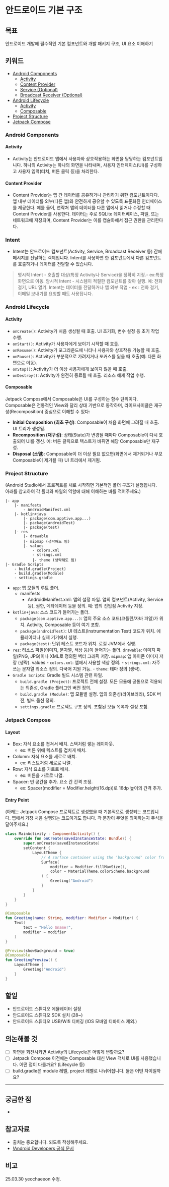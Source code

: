 # 안드로이드 기본 구조
## 목표
안드로이드 개발에 필수적인 기본 컴포넌트와 개발 패키지 구조, UI 요소 이해하기

## 키워드
- [Android Components](#android-components)
    - [Activity](#activity)
    - [Content Provider](#content-provider)
    - [Service (Optional)](#service-optional)
    - [Broadcast Receiver (Optional)](#broadcast-receiver-optional)
- [Android Lifecycle](#android-lifecycle)
    - [Activity](#activity-1)
    - [Composable](#composable)
- [Project Structure](#project-structure)
- [Jetpack Compose](#jetpack-compose)


### Android Components
<!-- (안드로이드 앱은 **4개의 컴포넌트로 구성**됩니다. 개발자는 컴포넌트 구조를 따르며 코드를 작성해야 하는데, 그중 다음 2개의 컴포넌트는 각각 어떤 역할을 하는지 적어주세요.)   -->

#### Activity
- Activity는 안드로이드 앱에서 사용자와 상호작용하는 화면을 담당하는 컴포넌트입니다. 하나의 Activity는 하나의 화면을 나타내며, 사용자 인터페이스(UI)를 구성하고 사용자 입력(터치, 버튼 클릭 등)을 처리한다.

#### Content Provider
- Content Provider는 앱 간 데이터를 공유하거나 관리하기 위한 컴포넌트이다다. 앱 내부 데이터를 외부(다른 앱)와 안전하게 공유할 수 있도록 표준화된 인터페이스를 제공한다. 예를 들어, 연락처 앱의 데이터를 다른 앱에서 읽거나 수정할 때 Content Provider를 사용한다. 데이터는 주로 SQLite 데이터베이스, 파일, 또는 네트워크에 저장되며, Content Provider는 이를 캡슐화해서 접근 권한을 관리한다다.

### Intent
- Intent는 안드로이드 컴포넌트(Activity, Service, Broadcast Receiver 등) 간에 메시지를 전달하는 객체입니다. Intent를 사용하면 한 컴포넌트에서 다른 컴포넌트를 호출하거나 데이터를 전달할 수 있습니다. 
> 명시적 Intent
    - 호출할 대상(특정 Activity나 Service)을 정확히 지정.- ex:특정 화면으로 이동.
> 암시적 Intent
    - 시스템이 적절한 컴포넌트를 찾아 실행. 예: 전화 걸기, URL 열기. Intent는 데이터를 전달하거나 앱 외부 작업
    - ex : 전화 걸기, 이메일 보내기를 요청할 때도 사용됩니다.

### Android Lifecycle

#### Activity
- `onCreate()`: Activity가 처음 생성될 때 호출. UI 초기화, 변수 설정 등 초기 작업 수행.
- `onStart()`: Activity가 사용자에게 보이기 시작할 때 호출.
- `onResume()`: Activity가 포그라운드에 나타나 사용자와 상호작용 가능할 때 호출.
- `onPause()`: Activity가 부분적으로 가려지거나 포커스를 잃을 때 호출(예: 다른 화면으로 이동).
- `onStop()`: Activity가 더 이상 사용자에게 보이지 않을 때 호출.
- `onDestroy()`: Activity가 완전히 종료될 때 호출. 리소스 해제 작업 수행.

#### Composable
<!-- (UI는 Composable 단위로 구성됩니다. Composable의 라이프사이클은 어떻게 될까요?) -->
Jetpack Compose에서 Composable은 UI를 구성하는 함수 단위이다. Composable은 전통적인 View와 달리 상태 기반으로 동작하며, 라이프사이클은 재구성(Recomposition) 중심으로 이해할 수 있다:
- **Initial Composition (최초 구성)**: Composable이 처음 화면에 그려질 때 호출. UI 트리가 생성됨.
- **Recomposition (재구성)**: 상태(State)가 변경될 때마다 Composable이 다시 호출되어 UI를 갱신. 예: 버튼 클릭으로 텍스트가 바뀌면 해당 Composable만 재구성.
- **Disposal (소멸)**: Composable이 더 이상 필요 없으면(화면에서 제거되거나 부모 Composable이 제거될 때) UI 트리에서 제거됨.
### Project Structure
(Android Studio에서 프로젝트를 새로 시작하면 기본적인 폴더 구조가 설정됩니다.  
아래를 참고하여 각 폴더와 파일의 역할에 대해 이해하는 바를 적어주세요.)
```plain
|- app
    |- manifests
        - AndroidManifest.xml
    |- kotlin+java
        |- package(com.apptive.app...)
        |- package(androidTest)
        |- package(test)
    |- res
        |- drawable
        |- mipmap (생략해도 됨)
        |- values
            - colors.xml
            - strings.xml
            |- theme (생략해도 됨)
|- Gradle Scripts
    - build.gradle(Project)
    - build.gradle(Module)
    - settings.gradle
```
- `app`: 앱 모듈의 루트 폴더.
    - manifests
        - AndroidManifest.xml: 앱의 설정 파일. 앱의 컴포넌트(Activity, Service 등), 권한, 메타데이터 등을 정의. 예: 앱의 진입점 Activity 지정.
- `kotlin+java`: 소스 코드가 들어가는 폴더.
    - `package(com.apptive.app...)`: 앱의 주요 소스 코드(코틀린/자바 파일)가 위치. Activity, Composable 등이 여기 포함.
    - `package(androidTest)`: UI 테스트(Instrumentation Test) 코드가 위치. 에뮬레이터나 실제 기기에서 실행.
    - `package(test)`: 단위 테스트 코드가 위치. 로컬 JVM에서 실행.
- `res`: 리소스 파일(이미지, 문자열, 색상 등)이 들어가는 폴더.
    `drawable`: 이미지 파일(PNG, JPG)이나 XML로 정의된 벡터 그래픽 저장.
    `mipmap`: 앱 아이콘 이미지 저장 (생략).
    values
        - `colors.xml`: 앱에서 사용할 색상 정의. 
        - `strings.xml`: 자주쓰는 문자열 리소스 정의. 다국어 지원 가능.
        - `theme`: 테마 정의 (생략).
- `Gradle Scripts`: Gradle 빌드 시스템 관련 파일.
    - `build.gradle (Project)`: 프로젝트 전체 설정. 모든 모듈에 공통으로 적용되는 의존성, Gradle 플러그인 버전 정의.
    - `build.gradle (Module)`: 앱 모듈별 설정. 앱의 의존성(라이브러리), SDK 버전, 빌드 옵션 정의.
    - `settings.gradle`: 프로젝트 구조 정의. 포함된 모듈 목록과 설정 포함.
### Jetpack Compose
#### Layout
<!-- (Box, Column, Row, Spacer 등 **Jetpack Compose의 기본적인 레이아웃의 종류**에 대해 조사해주세요.) -->
- Box: 자식 요소를 겹쳐서 배치. 스택처럼 쌓는 레이아웃.
    - ex: 버튼 위에 텍스트를 겹치게 배치.
- Column: 자식 요소를 세로로 배치.
    - ex: 리스트처럼 세로로 나열. 
- Row: 자식 요소를 가로로 배치.
    - ex: 버튼을 가로로 나열.
- Spacer: 빈 공간을 추가. 요소 간 간격 조정.
    - ex: Spacer(modifier = Modifier.height(16.dp))로 16dp 높이의 간격 추가.

#### Entry Point
(아래는 Jetpack Compose 프로젝트르 생성했을 때 기본적으로 생성되는 코드입니다. 앱에서 가장 처음 실행되는 코드이기도 합니다. 각 문장이 무엇을 의미하는지 주석을 달아주세요.)

```kotlin
class MainActivity : ComponentActivity() {
    override fun onCreate(savedInstanceState: Bundle?) {
        super.onCreate(savedInstanceState)
        setContent {
            LayoutTheme {
                // A surface container using the 'background' color from the theme
                Surface(
                    modifier = Modifier.fillMaxSize(),
                    color = MaterialTheme.colorScheme.background
                ) {
                    Greeting("Android")
                }
            }
        }
    }
}

@Composable
fun Greeting(name: String, modifier: Modifier = Modifier) {
    Text(
        text = "Hello $name!",
        modifier = modifier
    )
}

@Preview(showBackground = true)
@Composable
fun GreetingPreview() {
    LayoutTheme {
        Greeting("Android")
    }
}
```

## 할일
- 안드로이드 스튜디오 에뮬레이터 설정
- 안드로이드 스튜디오 SDK 설치 (28~)
- 안드로이드 스튜디오 USB/Wifi 디버깅 (IOS 모바일 디바이스 제외.)

## 의논해볼 것
- [ ] 화면을 회전시키면 Activity의 Lifecycle은 어떻게 변할까요?
- [ ] Jetpack Compose 이전에는 Composable 대신 View 객체로 UI를 사용했습니다. 어떤 점이 다를까요? (Lifecycle 등)
- [ ] build.gradle은 module 레벨, project 레벨로 나뉘어집니다. 둘은 어떤 차이일까요?  
---

## 궁금한 점
- 

## 참고자료
- 출처는 중요합니다. 되도록 작성해주세요.
- [!Android Developers 공식 문서](https://developer.android.com/guide/components/fundamentals)

## 비고
25.03.30 yeochaeeon 수정.
